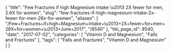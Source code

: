 {
    "title": "Few Fractures if high Magnesium intake \u2013 2X fewer for men, 2.6X for women",
    "slug": "few-fractures-if-high-magnesium-intake-2x-fewer-for-men-26x-for-women",
    "aliases": [
        "/Few+Fractures+if+high+Magnesium+intake+\u2013+2X+fewer+for+men+26X+for+women+\u2013+June+2017",
        "/8540"
    ],
    "tiki_page_id": 8540,
    "date": "2017-07-02",
    "categories": [
        "Vitamin D and Magnesium",
        "Falls and Fractures"
    ],
    "tags": [
        "Falls and Fractures",
        "Vitamin D and Magnesium"
    ]
}